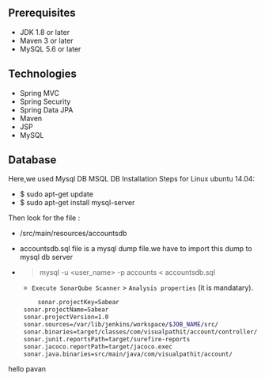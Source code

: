 ## Prerequisites
- JDK 1.8 or later
- Maven 3 or later
- MySQL 5.6 or later

## Technologies 
- Spring MVC
- Spring Security
- Spring Data JPA
- Maven
- JSP
- MySQL
## Database
Here,we used Mysql DB 
MSQL DB Installation Steps for Linux ubuntu 14.04:
- $ sudo apt-get update
- $ sudo apt-get install mysql-server

Then look for the file :
- /src/main/resources/accountsdb
- accountsdb.sql file is a mysql dump file.we have to import this dump to mysql db server
- > mysql -u <user_name> -p accounts < accountsdb.sql

  - `Execute SonarQube Scanner` > `Analysis properties`  (it is mandatary). 
   ```sh 
        sonar.projectKey=Sabear
	sonar.projectName=Sabear
	sonar.projectVersion=1.0
	sonar.sources=/var/lib/jenkins/workspace/$JOB_NAME/src/
	sonar.binaries=target/classes/com/visualpathit/account/controller/
	sonar.junit.reportsPath=target/surefire-reports
	sonar.jacoco.reportPath=target/jacoco.exec
	sonar.java.binaries=src/main/java/com/visualpathit/account/
     ```
hello pavan

